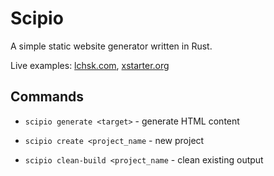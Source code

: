 # Scipio

A simple static website generator written in Rust.

Live examples: [lchsk.com](https://lchsk.com), [xstarter.org](https://xstarter.org)

## Commands

- `scipio generate <target>` - generate HTML content

- `scipio create <project_name` - new project

- `scipio clean-build <project_name` - clean existing output
